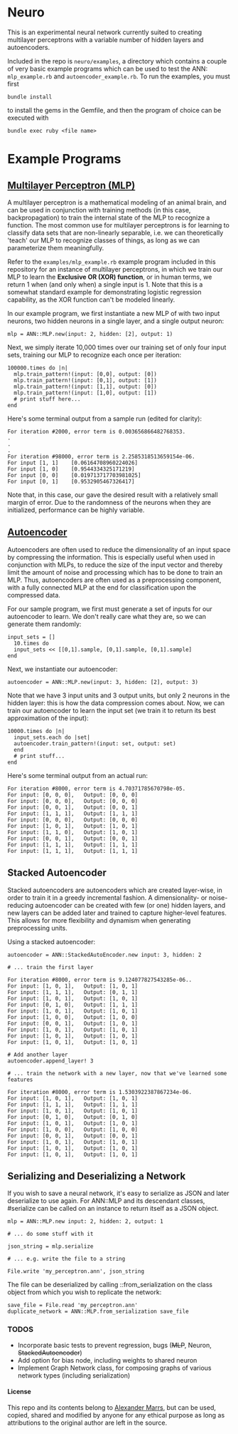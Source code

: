 # Neuro

This is an experimental neural network currently suited to creating multilayer perceptrons with a variable number of hidden layers and autoencoders.

Included in the repo is `neuro/examples`, a directory which contains a couple of very basic example programs which can be used to test the ANN: `mlp_example.rb` and `autoencoder_example.rb`. To run the examples, you must first

```bundle install```

to install the gems in the Gemfile, and then the program of choice can be executed with

```bundle exec ruby <file name>```

# Example Programs

## [Multilayer Perceptron (MLP)](http://en.wikipedia.org/wiki/Multilayer_perceptron)

A multilayer perceptron is a mathematical modeling of an animal brain, and can be used in conjunction with training methods (in this case, backpropagation) to train the internal state of the MLP to recognize a function.  The most common use for multilayer perceptrons is for learning to classify data sets that are non-linearly separable, i.e. we can theoretically 'teach' our MLP to recognize classes of things, as long as we can parameterize them meaningfully.

Refer to the `examples/mlp_example.rb` example program included in this repository for an instance of multilayer perceptrons, in which we train our MLP to learn the **Exclusive OR (XOR) function**, or in human terms, we return 1 when (and only when) a single input is 1.  Note that this is a somewhat standard example for demonstrating logistic regression capability, as the XOR function can't be modeled linearly.

In our example program, we first instantiate a new MLP of with two input neurons, two hidden neurons in a single layer, and a single output neuron:
```
mlp = ANN::MLP.new(input: 2, hidden: [2], output: 1)
```
Next, we simply iterate 10,000 times over our training set of only four input sets, training our MLP to recognize each once per iteration:

```
100000.times do |n|
  mlp.train_pattern!(input: [0,0], output: [0])
  mlp.train_pattern!(input: [0,1], output: [1])
  mlp.train_pattern!(input: [1,1], output: [0])
  mlp.train_pattern!(input: [1,0], output: [1])
  # print stuff here...
end
```
Here's some terminal output from a sample run (edited for clarity):
```
For iteration #2000, error term is 0.003656866482768353.
.
.
.
For iteration #98000, error term is 2.2585318513659154e-06.
For input [1, 1]	[0.06164708960224026]
For input [1, 0]	[0.9544334325171219]
For input [0, 0]	[0.019713717703981025]
For input [0, 1]	[0.9532905467326417]
```

Note that, in this case, our gave the desired result with a relatively small margin of error. Due to the randomness of the neurons when they are initialized, performance can be highly variable.

## [Autoencoder](http://en.wikipedia.org/wiki/Autoencoder)

Autoencoders are often used to reduce the dimensionality of an input space by compressing the information.  This is especially useful when used in conjunction with MLPs, to reduce the size of the input vector and thereby limit the amount of noise and processing which has to be done to train an MLP.  Thus, autoencoders are often used as a preprocessing component, with a fully connected MLP at the end for classification upon the compressed data.

For our sample program, we first must generate a set of inputs for our autoencoder to learn.  We don't really care what they are, so we can generate them randomly:

```
input_sets = []
  10.times do
  input_sets << [[0,1].sample, [0,1].sample, [0,1].sample]
end
```

Next, we instantiate our autoencoder:
```
autoencoder = ANN::MLP.new(input: 3, hidden: [2], output: 3)
```

Note that we have 3 input units and 3 output units, but only 2 neurons in the hidden layer: this is how the data compression comes about.  Now, we can train our autoencoder to learn the input set (we train it to return its best approximation of the input):
```
10000.times do |n|
  input_sets.each do |set|
  autoencoder.train_pattern!(input: set, output: set)
  end
  # print stuff...
end
```

Here's some terminal output from an actual run:
```
For iteration #8000, error term is 4.70371785670798e-05.
For input: [0, 0, 0],	Output: [0, 0, 0]
For input: [0, 0, 0],	Output: [0, 0, 0]
For input: [0, 0, 1],	Output: [0, 0, 1]
For input: [1, 1, 1],	Output: [1, 1, 1]
For input: [0, 0, 0],	Output: [0, 0, 0]
For input: [1, 0, 1],	Output: [1, 0, 1]
For input: [1, 1, 0],	Output: [1, 0, 1]
For input: [0, 0, 1],	Output: [0, 0, 1]
For input: [1, 1, 1],	Output: [1, 1, 1]
For input: [1, 1, 1],	Output: [1, 1, 1]
```

## Stacked Autoencoder

Stacked autoencoders are autoencoders which are created layer-wise, in order to train it in a greedy incremental fashion.  A dimensionality- or noise-reducing autoencoder can be created with few (or one) hidden layers, and new layers can be added later and trained to capture higher-level features.  This allows for more flexibility and dynamism when generating preprocessing units.


Using a stacked autoencoder:
```
autoencoder = ANN::StackedAutoEncoder.new input: 3, hidden: 2

# ... train the first layer

For iteration #8000, error term is 9.124077827543285e-06..
For input: [1, 0, 1],	Output: [1, 0, 1]
For input: [1, 1, 1],	Output: [0, 1, 1]
For input: [1, 0, 1],	Output: [1, 0, 1]
For input: [0, 1, 0],	Output: [1, 1, 1]
For input: [1, 0, 1],	Output: [1, 0, 1]
For input: [1, 0, 0],	Output: [1, 0, 0]
For input: [0, 0, 1],	Output: [1, 0, 1]
For input: [1, 0, 1],	Output: [1, 0, 1]
For input: [1, 0, 1],	Output: [1, 0, 1]
For input: [1, 0, 1],	Output: [1, 0, 1]

# Add another layer
autoencoder.append_layer! 3

# ... train the network with a new layer, now that we've learned some features

For iteration #8000, error term is 1.5303922387867234e-06.
For input: [1, 0, 1],	Output: [1, 0, 1]
For input: [1, 1, 1],	Output: [1, 1, 1]
For input: [1, 0, 1],	Output: [1, 0, 1]
For input: [0, 1, 0],	Output: [0, 1, 0]
For input: [1, 0, 1],	Output: [1, 0, 1]
For input: [1, 0, 0],	Output: [1, 0, 0]
For input: [0, 0, 1],	Output: [0, 0, 1]
For input: [1, 0, 1],	Output: [1, 0, 1]
For input: [1, 0, 1],	Output: [1, 0, 1]
For input: [1, 0, 1],	Output: [1, 0, 1]

```

## Serializing and Deserializing a Network

If you wish to save a neural network, it's easy to serialize as JSON and later deserialize to use again.  For ANN::MLP and its descendant classes, #serialize can be called on an instance to return itself as a JSON object.  

```
mlp = ANN::MLP.new input: 2, hidden: 2, output: 1

# ... do some stuff with it

json_string = mlp.serialize

# ... e.g. write the file to a string

File.write 'my_perceptron.ann', json_string
```

The file can be deserialized by calling ::from_serialization on the class object from which you wish to replicate the network:

```
save_file = File.read 'my_perceptron.ann'
duplicate_network = ANN::MLP.from_serialization save_file 
```

### TODOS
- Incorporate basic tests to prevent regression, bugs (~~MLP~~, Neuron, ~~StackedAutoencoder~~)
- Add option for bias node, including weights to shared neuron
- Implement Graph Network class, for composing graphs of various network types (including serialization)

#### License
This repo and its contents belong to [Alexander Marrs](github.com/marrsale), but can be used, copied, shared and modified by anyone for any ethical purpose as long as attributions to the original author are left in the source.
